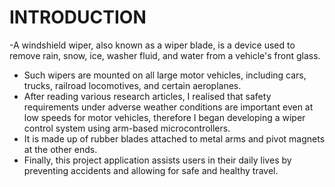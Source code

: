 # INTRODUCTION
-A windshield wiper, also known as a wiper blade, is a device used to remove rain, snow, ice, washer fluid, and water from a vehicle's front glass.
- Such wipers are mounted on all large motor vehicles, including cars, trucks, railroad locomotives, and certain aeroplanes.
- After reading various research articles, I realised that safety requirements under adverse weather conditions are important even at low speeds for motor vehicles, therefore I began developing a wiper control system using arm-based microcontrollers.
- It is made up of rubber blades attached to metal arms and pivot magnets at the other ends.
- Finally, this project application assists users in their daily lives by preventing accidents and allowing for safe and healthy travel.
